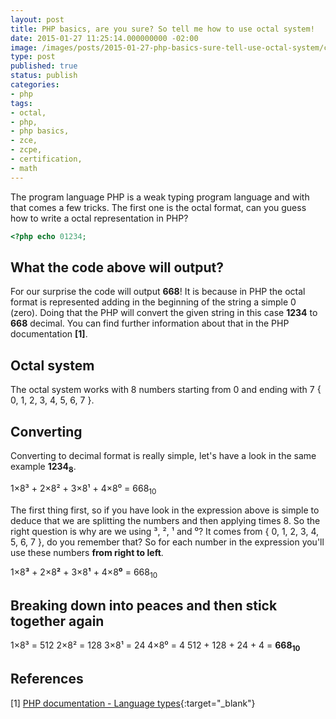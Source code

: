 ```yaml
---
layout: post
title: PHP basics, are you sure? So tell me how to use octal system!
date: 2015-01-27 11:25:14.000000000 -02:00
image: /images/posts/2015-01-27-php-basics-sure-tell-use-octal-system/cover.png
type: post
published: true
status: publish
categories:
- php
tags:
- octal,
- php,
- php basics,
- zce,
- zcpe,
- certification,
- math
---
```


The program language PHP is a weak typing program language and with that comes
a few tricks. The first one is the octal format, can you guess how to write a
octal representation in PHP?

```php
<?php echo 01234;
```

## What the code above will output?

For our surprise the code will output **668**! It is because in PHP the octal
format is represented adding in the beginning of the string a simple 0 (zero).
Doing that the PHP will convert the given string in this case
**1234** to **668** decimal. You can find further information about that in the
PHP documentation **[1]**.

## Octal system

The octal system works with 8 numbers starting from 0 and ending with 7
{ 0, 1, 2, 3, 4, 5, 6, 7 }.

## Converting

Converting to decimal format is really simple, let's have a look in the same
example **1234<sub>8</sub>**.

1×8³ + 2×8² + 3×8¹ + 4×8⁰ = 668<sub>10</sub>

The first thing first, so if you have look in the expression above is simple to
deduce that we are splitting the numbers and then applying times 8.
So the right question is why are we using ³, ², ¹ and ⁰?
It comes from { 0, 1, 2, 3, 4, 5, 6, 7 }, do you remember that? So for each
number in the expression you'll use these numbers **from right to left**.

1×8**³** + 2×8**²** + 3×8**¹** + 4×8**⁰** = 668<sub>10</sub>

## Breaking down into peaces and then stick together again

1×8³ = 512
2×8² = 128
3×8¹ = 24
4×8⁰ = 4
512 + 128 + 24 + 4 = **668<sub>10</sub>**

## References

[1] [PHP documentation - Language types](http://php.net/manual/en/language.types.integer.php){:target="_blank"}